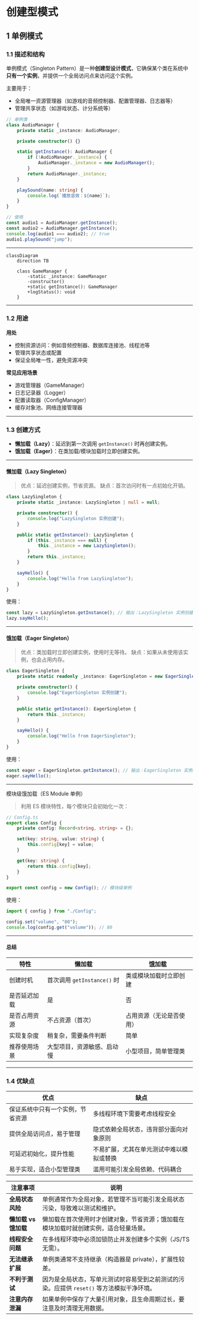 # 创建型模式


## 1 单例模式

### 1.1 描述和结构

单例模式（Singleton Pattern）是一种**创建型设计模式**，它确保某个类在系统中**只有一个实例**，并提供一个全局访问点来访问这个实例。

主要用于：

* 全局唯一资源管理器（如游戏的音频控制器、配置管理器、日志器等）
* 管理共享状态（如游戏状态、计分系统等）

```ts
// 单例类
class AudioManager {
    private static _instance: AudioManager;

    private constructor() {}

    static getInstance(): AudioManager {
        if (!AudioManager._instance) {
            AudioManager._instance = new AudioManager();
        }
        return AudioManager._instance;
    }

    playSound(name: string) {
        console.log(`播放音效：${name}`);
    }
}

// 使用
const audio1 = AudioManager.getInstance();
const audio2 = AudioManager.getInstance();
console.log(audio1 === audio2); // true
audio1.playSound("jump");

```

---

```mermaid
classDiagram
    direction TB

    class GameManager {
        -static _instance: GameManager
        -constructor()
        +static getInstance(): GameManager
        +logStatus(): void
    }
```

---

### 1.2 用途

**用处**

* 控制资源访问：例如音频控制器、数据库连接池、线程池等
* 管理共享状态或配置
* 保证全局唯一性，避免资源冲突

**常见应用场景**

* 游戏管理器（GameManager）
* 日志记录器（Logger）
* 配置读取器（ConfigManager）
* 缓存对象池、网络连接管理器

---

### 1.3  创建方式

- **懒加载（Lazy）**：延迟到第一次调用 `getInstance()` 时再创建实例。
- **饿加载（Eager）**：在类加载/模块加载时立即创建实例。

------

####  懒加载（Lazy Singleton）

> 优点：延迟创建实例，节省资源。
>  缺点：首次访问时有一点初始化开销。

```ts
class LazySingleton {
    private static _instance: LazySingleton | null = null;

    private constructor() {
        console.log("LazySingleton 实例创建");
    }

    public static getInstance(): LazySingleton {
        if (this._instance === null) {
            this._instance = new LazySingleton();
        }
        return this._instance;
    }

    sayHello() {
        console.log("Hello from LazySingleton");
    }
}
```

使用：

```ts
const lazy = LazySingleton.getInstance(); // 输出：LazySingleton 实例创建
lazy.sayHello();
```

------

#### 饿加载（Eager Singleton）

> 优点：类加载时立即创建实例，使用时无等待。
>  缺点：如果从未使用该实例，也会占用内存。

```ts
class EagerSingleton {
    private static readonly _instance: EagerSingleton = new EagerSingleton();

    private constructor() {
        console.log("EagerSingleton 实例创建");
    }

    public static getInstance(): EagerSingleton {
        return this._instance;
    }

    sayHello() {
        console.log("Hello from EagerSingleton");
    }
}
```

使用：

```ts
const eager = EagerSingleton.getInstance(); // 输出：EagerSingleton 实例创建（首次 import 或使用时就创建了）
eager.sayHello();
```

------

模块级饿加载（ES Module 单例）

> 利用 ES 模块特性，每个模块只会初始化一次：

```ts
// Config.ts
export class Config {
    private config: Record<string, string> = {};

    set(key: string, value: string) {
        this.config[key] = value;
    }

    get(key: string) {
        return this.config[key];
    }
}

export const config = new Config(); // 模块级单例
```

使用：

```ts
import { config } from "./Config";

config.set("volume", "80");
console.log(config.get("volume")); // 80
```

------

#### 总结

| 特性         | 懒加载                      | 饿加载                   |
| ------------ | --------------------------- | ------------------------ |
| 创建时机     | 首次调用 `getInstance()` 时 | 类或模块加载时立即创建   |
| 是否延迟加载 | 是                          | 否                       |
| 是否占用资源 | 不占资源（首次）            | 占用资源（无论是否使用） |
| 实现复杂度   | 稍复杂，需要条件判断        | 简单                     |
| 推荐使用场景 | 大型项目，资源敏感、启动慢  | 小型项目，简单管理类     |



---



### 1.4 优缺点

| 优点               | 缺点                   |
| ---------------- | -------------------- |
| 保证系统中只有一个实例，节省资源 | 多线程环境下需要考虑线程安全       |
| 提供全局访问点，易于管理     | 隐式依赖全局状态，违背部分面向对象原则  |
| 可延迟初始化，提升性能      | 不易扩展，尤其在单元测试中难以模拟或替换 |
| 易于实现，适合小型管理类     | 滥用可能引发全局依赖、代码耦合      |

| 注意事项             | 说明                                                         |
| -------------------- | ------------------------------------------------------------ |
| **全局状态风险**     | 单例通常作为全局对象，若管理不当可能引发全局状态污染，导致难以测试和维护。 |
| **懒加载 vs 饿加载** | 懒加载在首次使用时才创建对象，节省资源；饿加载在模块加载时就创建实例，适合轻量场景。 |
| **线程安全问题**     | 在多线程环境中必须加锁防止并发创建多个实例（JS/TS 无需）。   |
| **无法继承扩展**     | 单例类通常不支持继承（构造器是 private），扩展性较差。       |
| **不利于测试**       | 因为是全局状态，写单元测试时容易受到之前测试的污染。应提供 `reset()` 等方法模拟干净环境。 |
| **注意内存泄漏**     | 如果单例中保存了大量引用对象，且生命周期过长，要注意及时清理无用数据。 |





